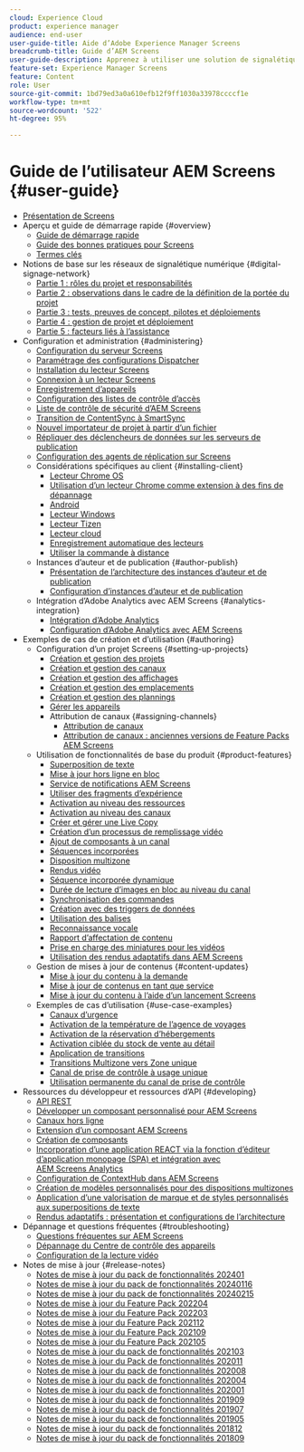 ```yaml
---
cloud: Experience Cloud
product: experience manager
audience: end-user
user-guide-title: Aide d’Adobe Experience Manager Screens
breadcrumb-title: Guide d’AEM Screens
user-guide-description: Apprenez à utiliser une solution de signalétique numérique qui vous permet de publier des expériences et des interactions digitales dynamiques et interactives.
feature-set: Experience Manager Screens
feature: Content
role: User
source-git-commit: 1bd79ed3a0a610efb12f9ff1030a33978ccccf1e
workflow-type: tm+mt
source-wordcount: '522'
ht-degree: 95%

---
```



# Guide de l’utilisateur AEM Screens {#user-guide}

+ [Présentation de Screens](aem-screens-introduction.md)
+ Aperçu et guide de démarrage rapide {#overview}
   + [Guide de démarrage rapide](kickstart-for-aem-screens.md)
   + [Guide des bonnes pratiques pour Screens](https://experienceleague.adobe.com/fr/docs/experience-manager-screens/using/about-guide)
   + [Termes clés](screens-glossary.md)
+ Notions de base sur les réseaux de signalétique numérique {#digital-signage-network}
   + [Partie 1 : rôles du projet et responsabilités](project-roles-responsibilities.md)
   + [Partie 2 : observations dans le cadre de la définition de la portée du projet](project-considerations.md)
   + [Partie 3 : tests, preuves de concept, pilotes et déploiements](testing-pocs-pilots-rollouts.md)
   + [Partie 4 : gestion de projet et déploiement](project-management-and-deployment.md)
   + [Partie 5 : facteurs liés à l’assistance](support-considerations.md)
+ Configuration et administration {#administering}
   + [Configuration du serveur Screens](configuring-screens-introduction.md)
   + [Paramétrage des configurations Dispatcher](dispatcher-configurations-aem-screens.md)
   + [Installation du lecteur Screens](installing-screens-player.md)
   + [Connexion à un lecteur Screens](working-with-screens-player.md)
   + [Enregistrement d’appareils](device-registration.md)
   + [Configuration des listes de contrôle d’accès](setting-up-acls.md)
   + [Liste de contrôle de sécurité d’AEM Screens](security-checklist.md)
   + [Transition de ContentSync à SmartSync](smartsync.md)
   + [Nouvel importateur de projet à partir d’un fichier](project-importer.md)
   + [Répliquer des déclencheurs de données sur les serveurs de publication](replicating-data-triggers.md)
   + [Configuration des agents de réplication sur Screens](configure-screens-replication.md)
   + Considérations spécifiques au client {#installing-client}
      + [Lecteur Chrome OS](implementing-chrome-os-player.md)
      + [Utilisation d’un lecteur Chrome comme extension à des fins de dépannage](using-chrome-player-as-an-extension.md)
      + [Android](implementing-android-player.md)
      + [Lecteur Windows](implementing-windows-player.md)
      + [Lecteur Tizen](tizen-player.md)
      + [Lecteur cloud](implementing-cloud-player.md)
      + [Enregistrement automatique des lecteurs](auto-registration-players.md)
      + [Utiliser la commande à distance](implementing-remote-control.md)
   + Instances d’auteur et de publication {#author-publish}
      + [Présentation de l’architecture des instances d’auteur et de publication](author-publish-architecture-overview.md)
      + [Configuration d’instances d’auteur et de publication](author-and-publish.md)
   + Intégration d’Adobe Analytics avec AEM Screens {#analytics-integration}
      + [Intégration d’Adobe Analytics](adobe-analytics-integration-aem-screens.md)
      + [Configuration d’Adobe Analytics avec AEM Screens](configuring-adobe-analytics-aem-screens.md)
+ Exemples de cas de création et d’utilisation {#authoring}
   + Configuration d’un projet Screens {#setting-up-projects}
      + [Création et gestion des projets](creating-a-screens-project.md)
      + [Création et gestion des canaux](managing-channels.md)
      + [Création et gestion des affichages](managing-displays.md)
      + [Création et gestion des emplacements](managing-locations.md)
      + [Création et gestion des plannings](managing-schedules.md)
      + [Gérer les appareils](managing-devices.md)
      + Attribution de canaux {#assigning-channels}
         + [Attribution de canaux](channel-assignment-latest-fp.md)
         + [Attribution de canaux : anciennes versions de Feature Packs AEM Screens](channel-assignment.md)
   + Utilisation de fonctionnalités de base du produit {#product-features}
      + [Superposition de texte](text-overlay.md)
      + [Mise à jour hors ligne en bloc](bulk-offline-update.md)
      + [Service de notifications AEM Screens](screens-notifications-service.md)
      + [Utiliser des fragments d’expérience](experience-fragments-in-screens.md)
      + [Activation au niveau des ressources](asset-level-scheduling.md)
      + [Activation au niveau des canaux](channel-level-activation.md)
      + [Créer et gérer une Live Copy](managing-livecopy.md)
      + [Création d’un processus de remplissage vidéo](creating-a-video-padding-workflow.md)
      + [Ajout de composants à un canal](adding-components-to-a-channel.md)
      + [Séquences incorporées](embedded-sequences.md)
      + [Disposition multizone](multi-zone-layout-aem-screens.md)
      + [Rendus vidéo](generating-renditions.md)
      + [Séquence incorporée dynamique](dynamic-embedded-sequences.md)
      + [Durée de lecture d’images en bloc au niveau du canal](channel-level-image-playback.md)
      + [Synchronisation des commandes](using-command-sync.md)
      + [Création avec des triggers de données](authoring-data-triggers.md)
      + [Utilisation des balises](tagging.md)
      + [Reconnaissance vocale](voice-recognition.md)
      + [Rapport d’affectation de contenu](content-assignment-report.md)
      + [Prise en charge des miniatures pour les vidéos](thumbnail-support.md)
      + [Utilisation des rendus adaptatifs dans AEM Screens](using-adaptive-renditions.md)
   + Gestion de mises à jour de contenus {#content-updates}
      + [Mise à jour du contenu à la demande](on-demand-content.md)
      + [Mise à jour de contenus en tant que service](content-update-as-a-service.md)
      + [Mise à jour du contenu à l’aide d’un lancement Screens](launches.md)
   + Exemples de cas d’utilisation {#use-case-examples}
      + [Canaux d’urgence](emergency-channel.md)
      + [Activation de la température de l’agence de voyages](local-temperature-activation.md)
      + [Activation de la réservation d’hébergements](hospitality-reservation-activation.md)
      + [Activation ciblée du stock de vente au détail](retail-inventory-activation.md)
      + [Application de transitions](applying-transitions.md)
      + [Transitions Multizone vers Zone unique](multizone-to-singlezone.md)
      + [Canal de prise de contrôle à usage unique](single-use-takeover-channel.md)
      + [Utilisation permanente du canal de prise de contrôle](perpetual-takeover-channel.md)
+ Ressources du développeur et ressources d’API {#developing}
   + [API REST](rest-api.md)
   + [Développer un composant personnalisé pour AEM Screens](developing-custom-component-tutorial-develop.md)
   + [Canaux hors ligne](offline-channels.md)
   + [Extension d’un composant AEM Screens](extending-component-tutorial-develop.md)
   + [Création de composants](creating-components.md)
   + [Incorporation d’une application REACT via la fonction d’éditeur d’application monopage (SPA) et intégration avec AEM Screens Analytics](embedding-react-app.md)
   + [Configuration de ContextHub dans AEM Screens](configuring-context-hub.md)
   + [Création de modèles personnalisés pour des dispositions multizones](creating-custom-templates-multizone-layouts.md)
   + [Application d’une valorisation de marque et de styles personnalisés aux superpositions de texte](custom-branding-text-overlays.md)
   + [Rendus adaptatifs : présentation et configurations de l’architecture](/help/user-guide/adaptive-renditions.md)
+ Dépannage et questions fréquentes {#troubleshooting}
   + [Questions fréquentes sur AEM Screens](aem-screens-faqs.md)
   + [Dépannage du Centre de contrôle des appareils](monitoring-screens.md)
   + [Configuration de la lecture vidéo](troubleshoot-videos.md)
+ Notes de mise à jour {#release-notes}
   + [Notes de mise à jour du pack de fonctionnalités 202401](release-notes-fp-202401.md)
   + [Notes de mise à jour du pack de fonctionnalités 20240116](release-notes-fp-20240116.md)
   + [Notes de mise à jour du pack de fonctionnalités 20240215](release-notes-fp-20240215.md)
   + [Notes de mise à jour du Feature Pack 202204](release-notes-fp-202204.md)
   + [Notes de mise à jour du Feature Pack 202203](release-notes-fp-202203.md)
   + [Notes de mise à jour du Feature Pack 202112](release-notes-fp-202112.md)
   + [Notes de mise à jour du Feature Pack 202109](release-notes-fp-202109.md)
   + [Notes de mise à jour du Feature Pack 202105](release-notes-fp-202105.md)
   + [Notes de mise à jour du pack de fonctionnalités 202103](release-notes-fp-202103.md)
   + [Notes de mise à jour du Pack de fonctionnalités 202011](release-notes-fp-202011.md)
   + [Notes de mise à jour du pack de fonctionnalités 202008](release-notes-fp-202008.md)
   + [Notes de mise à jour du pack de fonctionnalités 202004](release-notes-fp-202004.md)
   + [Notes de mise à jour du pack de fonctionnalités 202001](release-notes-fp-202001.md)
   + [Notes de mise à jour du pack de fonctionnalités 201909](release-notes-fp-201909.md)
   + [Notes de mise à jour du pack de fonctionnalités 201907](release-notes-fp-201907.md)
   + [Notes de mise à jour du pack de fonctionnalités 201905](screens-release-notes-fp-201905.md)
   + [Notes de mise à jour du pack de fonctionnalités 201812](release-notes-fp-201812.md)
   + [Notes de mise à jour du pack de fonctionnalités 201809](screens-release-notes.md)

